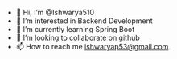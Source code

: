 - 👋 Hi, I’m @Ishwarya510
- 👀 I’m interested in Backend Development
- 🌱 I’m currently learning Spring Boot
- 💞️ I’m looking to collaborate on github
- 📫 How to reach me ishwaryap53@gmail.com

<!---
Ishwarya510/Ishwarya510 is a ✨ special ✨ repository because its `README.md` (this file) appears on your GitHub profile.
You can click the Preview link to take a look at your changes.
--->
